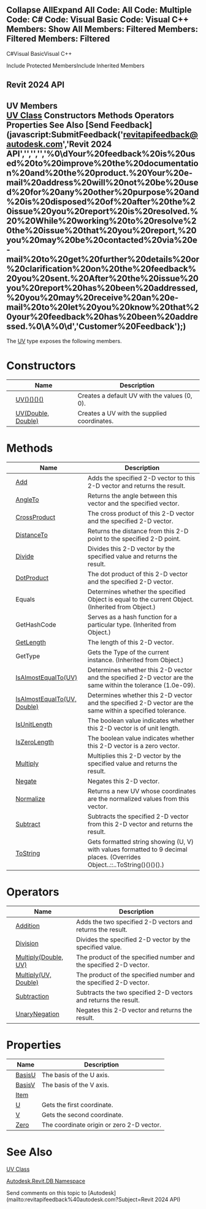 ﻿

Collapse AllExpand All Code: All Code: Multiple Code: C# Code: Visual Basic Code: Visual C++  Members: Show All Members: Filtered Members: Filtered Members: Filtered   
---  
  
C#Visual BasicVisual C++

Include Protected MembersInclude Inherited Members

Revit 2024 API  
---  
UV Members  
[UV Class](1724be37-059b-91ff-aa74-d1508082f76d.md) Constructors Methods Operators Properties See Also [Send Feedback](javascript:SubmitFeedback\('revitapifeedback@autodesk.com','Revit 2024 API','','','','%0\\dYour%20feedback%20is%20used%20to%20improve%20the%20documentation%20and%20the%20product.%20Your%20e-mail%20address%20will%20not%20be%20used%20for%20any%20other%20purpose%20and%20is%20disposed%20of%20after%20the%20issue%20you%20report%20is%20resolved.%20%20While%20working%20to%20resolve%20the%20issue%20that%20you%20report,%20you%20may%20be%20contacted%20via%20e-mail%20to%20get%20further%20details%20or%20clarification%20on%20the%20feedback%20you%20sent.%20After%20the%20issue%20you%20report%20has%20been%20addressed,%20you%20may%20receive%20an%20e-mail%20to%20let%20you%20know%20that%20your%20feedback%20has%20been%20addressed.%0\\A%0\\d','Customer%20Feedback'\);)  
---  
  
The [UV](1724be37-059b-91ff-aa74-d1508082f76d.md) type exposes the following members.

# Constructors

|  | Name | Description |
| --- | --- | --- |
|  | [UV()()()()](661866d6-56a4-4d43-4a87-cc73cc9ece0b.md) | Creates a default UV with the values (0, 0). |
|  | [UV(Double, Double)](2b40cc66-3513-169c-33e5-b68b3bce8ad0.md) | Creates a UV with the supplied coordinates. |
  
# Methods

|  | Name | Description |
| --- | --- | --- |
|  | [Add](b7c4255f-91b8-f28f-a2fc-1780212acdd3.md) | Adds the specified 2-D vector to this 2-D vector and returns the result. |
|  | [AngleTo](38893def-a134-5659-3c05-a20db60488fa.md) | Returns the angle between this vector and the specified vector. |
|  | [CrossProduct](408566a0-0940-d038-5bf4-c69e2b5b02a1.md) | The cross product of this 2-D vector and the specified 2-D vector. |
|  | [DistanceTo](1b9b02cf-8fca-84b7-d80e-ed4b32277826.md) | Returns the distance from this 2-D point to the specified 2-D point. |
|  | [Divide](f65911b8-4063-6f85-0648-327b1a3a28d5.md) | Divides this 2-D vector by the specified value and returns the result. |
|  | [DotProduct](34a57c43-f0f8-213d-5f44-c2504170de15.md) | The dot product of this 2-D vector and the specified 2-D vector. |
|  | Equals | Determines whether the specified Object is equal to the current Object. (Inherited from Object.) |
|  | GetHashCode | Serves as a hash function for a particular type.  (Inherited from Object.) |
|  | [GetLength](21d3cb19-a748-c390-b387-1f3f502c4cdf.md) | The length of this 2-D vector. |
|  | GetType | Gets the Type of the current instance. (Inherited from Object.) |
|  | [IsAlmostEqualTo(UV)](aeee896b-50bc-e60d-0814-f564abd400c9.md) | Determines whether this 2-D vector and the specified 2-D vector are the same within the tolerance (1.0e-09). |
|  | [IsAlmostEqualTo(UV, Double)](bfe26827-3047-f7c4-c00d-c5ef94adc35b.md) | Determines whether this 2-D vector and the specified 2-D vector are the same within a specified tolerance. |
|  | [IsUnitLength](22333fac-3aae-f306-467f-bf8691e83067.md) | The boolean value indicates whether this 2-D vector is of unit length. |
|  | [IsZeroLength](6ee67976-561a-6401-297a-e3b31aa9dd0d.md) | The boolean value indicates whether this 2-D vector is a zero vector. |
|  | [Multiply](92549142-9d39-893e-27c7-4731084ae726.md) | Multiplies this 2-D vector by the specified value and returns the result. |
|  | [Negate](cef4dd78-6c38-28ee-c625-f3b391cbf1a4.md) | Negates this 2-D vector. |
|  | [Normalize](2bbced1b-ef0a-a497-0245-828eca827bc0.md) | Returns a new UV whose coordinates are the normalized values from this vector. |
|  | [Subtract](794663ba-4332-4bfc-f77c-d371f6af69bf.md) | Subtracts the specified 2-D vector from this 2-D vector and returns the result. |
|  | [ToString](6a22d53e-8f6f-3ae1-7e5c-da905518c023.md) | Gets formatted string showing (U, V) with values formatted to 9 decimal places.  (Overrides Object..::..ToString()()()().) |
  
# Operators

|  | Name | Description |
| --- | --- | --- |
|  | [Addition](92ef6a75-0ab6-1cd2-99fb-330557aa2eb6.md) | Adds the two specified 2-D vectors and returns the result. |
|  | [Division](f75ed7b6-c306-3c72-cb34-4af4bf2cb831.md) | Divides the specified 2-D vector by the specified value. |
|  | [Multiply(Double, UV)](8753ebe5-e03a-31f3-31a1-0da7473abb58.md) | The product of the specified number and the specified 2-D vector. |
|  | [Multiply(UV, Double)](b2dadbe9-910a-f16b-61ef-b1a8a26bba57.md) | The product of the specified number and the specified 2-D vector. |
|  | [Subtraction](8a02ba52-44be-cdf1-5051-66a1aaf3c656.md) | Subtracts the two specified 2-D vectors and returns the result. |
|  | [UnaryNegation](b83a1321-860e-f7ef-dbc3-780bb7bea69b.md) | Negates this 2-D vector and returns the result. |
  
# Properties

|  | Name | Description |
| --- | --- | --- |
|  | [BasisU](dfcd6ba7-5ded-f104-5247-fbe733ae41d4.md) | The basis of the U axis. |
|  | [BasisV](77777554-b9fb-9551-8a46-803e30f5aa40.md) | The basis of the V axis. |
|  | [Item](c49f7844-b9f3-88e0-2554-ab8dcf0b9307.md) |  |
|  | [U](ce182f44-281b-1892-fada-82fc84b143a3.md) | Gets the first coordinate. |
|  | [V](62ef948d-4fd4-6bcb-3d3a-b767beb4578d.md) | Gets the second coordinate. |
|  | [Zero](ad358235-2aa7-d04e-3059-7b0e520c991d.md) | The coordinate origin or zero 2-D vector. |
  
# See Also

[UV Class](1724be37-059b-91ff-aa74-d1508082f76d.md)

[Autodesk.Revit.DB Namespace](87546ba7-461b-c646-cbb1-2cb8f5bff8b2.md)

Send comments on this topic to [Autodesk](mailto:revitapifeedback%40autodesk.com?Subject=Revit 2024 API)